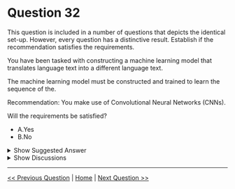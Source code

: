# Question 32

This question is included in a number of questions that depicts the identical set-up. However, every question has a distinctive result. Establish if the recommendation satisfies the requirements.

You have been tasked with constructing a machine learning model that translates language text into a different language text.

The machine learning model must be constructed and trained to learn the sequence of the.

Recommendation: You make use of Convolutional Neural Networks (CNNs).

Will the requirements be satisfied?

* A.Yes
* B.No

<details>
  <summary>Show Suggested Answer</summary>

  <strong>B</strong><br>

</details>

<details>
  <summary>Show Discussions</summary>

<blockquote><p><strong>Jultis</strong> <code>(Wed 17 Aug 2022 11:02)</code> - <em>Upvotes: 12</em></p><p>Use Reccurent Neural Network (RNN) for translations.</p></blockquote>
<blockquote><p><strong>james2033</strong> <code>(Sat 12 Oct 2024 08:50)</code> - <em>Upvotes: 2</em></p><p>Convolution Neural Networks (CNN) for training images machine learning model. 

Recurrent Neural Networks (RNN) for training text (words sequence) in term of seq2seq, but now it is out of date, use Transformer as alternative solution.

Anyway, CNN is incorrect for NLP.</p></blockquote>
<blockquote><p><strong>james2033</strong> <code>(Sat 12 Oct 2024 08:53)</code> - <em>Upvotes: 1</em></p><p>Transfer learning (Transformer architecture) for Machine translation https://learn.microsoft.com/en-us/azure/machine-learning/concept-deep-learning-vs-machine-learning?view=azureml-api-2#machine-translation .</p></blockquote>
<blockquote><p><strong>EmmettBrown</strong> <code>(Tue 16 Apr 2024 10:52)</code> - <em>Upvotes: 1</em></p><p>B is the answer</p></blockquote>
<blockquote><p><strong>eloyinaay</strong> <code>(Sun 03 Mar 2024 19:12)</code> - <em>Upvotes: 1</em></p><p>The answer is correct RNN are for NLP and</p></blockquote>
<blockquote><p><strong>Arend78</strong> <code>(Tue 05 Dec 2023 12:25)</code> - <em>Upvotes: 4</em></p><p>https://www.techtarget.com/searchenterpriseai/feature/CNN-vs-RNN-How-they-differ-and-where-they-overlap 

&quot;CNNs are preferred in interpreting visual data, sparse data or data that does not come in sequence,&quot; [...] &quot;Recurrent neural networks, on the other hand, are designed to recognize sequential or temporal data. They do better predictions considering the order or sequence of the data as they relate to previous or the next data nodes.&quot;</p></blockquote>
<blockquote><p><strong>ranjsi01</strong> <code>(Thu 26 Jan 2023 11:43)</code> - <em>Upvotes: 4</em></p><p>cnn for image classification</p></blockquote>

</details>

---

[<< Previous Question](question_31.md) | [Home](/index.md) | [Next Question >>](question_33.md)
